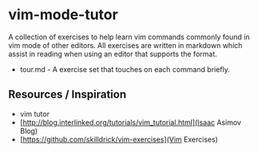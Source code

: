 vim-mode-tutor
==============

A collection of exercises to help learn vim commands commonly found in vim mode of other editors.  All exercises are written in markdown which assist in reading when using an editor that supports the format.

* tour.md - A exercise set that touches on each command briefly.

Resources / Inspiration
-----------------------
* vim tutor
* [http://blog.interlinked.org/tutorials/vim_tutorial.html](Isaac Asimov Blog)
* [https://github.com/skilldrick/vim-exercises](Vim Exercises)